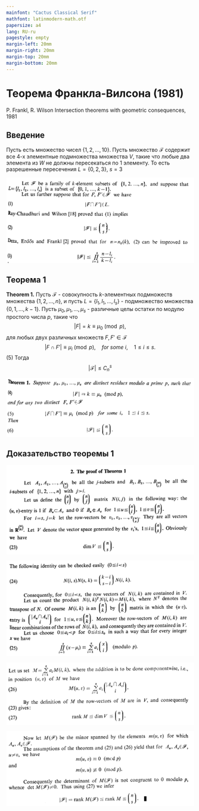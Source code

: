 ```yaml
---
mainfont: "Cactus Classical Serif"
mathfont: latinmodern-math.otf
papersize: a4
lang: RU-ru
pagestyle: empty
margin-left: 20mm
margin-right: 20mm
margin-top: 20mm
margin-bottom: 20mm
---
```


# Теорема Франкла-Вилсона (1981)

P. Frankl, R. Wilson Intersection theorems with geometric consequences, 1981

## Введение

Пусть есть множество чисел $\{1,2,...,10\}$. Пусть множество $\mathscr{F}$ содержит все 4-х элементные подмножества множества $V$, такие что любые два элемента из $W$ не должны пересекаться по 1 элементу. То есть разрешенные пересечения $L=\{0,2,3\}$, $s=3$

![](th-0.png)

## Теорема 1

**Theorem 1.** Пусть $\mathscr{F}$ - совокупность $k$-элементных подмножеств множества $\{1,2, ..., n\}$, и пусть $L=\{l_1, l_1, ..., l_s\}$ - подмножество множества $\{0,1, ..., k-1\}$. Пусть $\mu_0, \mu_1, ..., \mu_s$ - различные целы остатки по модулю простого числа $р$, такие что
$$|F| = k \equiv \mu_0 \pmod{p},\tag{4}$$
для любых двух различных множеств $F, F' \in \mathscr{F}$
$$|F \cap F'| \equiv \mu_i \pmod{р},\quad for\: some\:i,\quad 1\le i \le s. \tag{5}$$ 
(5)
Тогда
$$\mathscr{|F|} \le C_{n}^{s}$$


![](th-1.png)

## Доказательство теоремы 1

![](th-2.png)

![](th-3.png)

![](th-4.png)

![](th-5.png)

